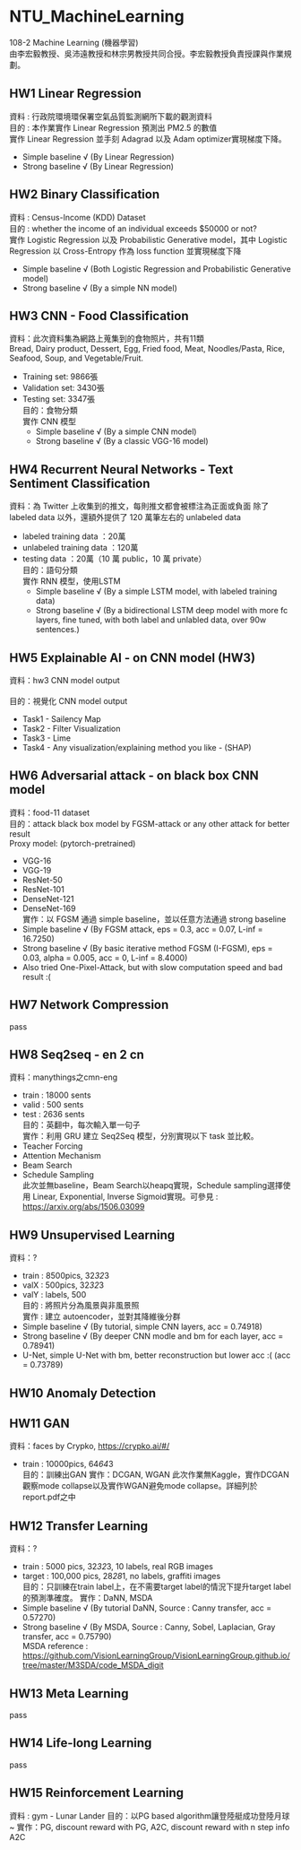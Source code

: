 # NTU_MachineLearning
108-2 Machine Learning (機器學習) <br/>
由李宏毅教授、吳沛遠教授和林宗男教授共同合授。李宏毅教授負責授課與作業規劃。

## HW1 Linear Regression
  資料 : 行政院環境環保署空氣品質監測網所下載的觀測資料 <br/>
  目的 : 本作業實作 Linear Regression 預測出 PM2.5 的數值 <br/>
  實作 Linear Regression 並手刻 Adagrad 以及 Adam optimizer實現梯度下降。 <br/>
   + Simple baseline √  (By Linear Regression)<br/>
   + Strong baseline √  (By Linear Regression)

## HW2 Binary Classification
  資料 : Census-Income (KDD) Dataset <br/>
  目的 : whether the income of an individual exceeds $50000 or not? <br/>
  實作 Logistic Regression 以及 Probabilistic Generative model，其中 Logistic Regression 以 Cross-Entropy 作為 loss function 並實現梯度下降<br/>
   + Simple baseline √ (Both Logistic Regression and Probabilistic Generative model) <br/>
   + Strong baseline √ (By a simple NN model)

## HW3 CNN - Food Classification
資料：此次資料集為網路上蒐集到的食物照片，共有11類  <br/>
Bread, Dairy product, Dessert, Egg, Fried food, Meat, Noodles/Pasta, Rice, Seafood, Soup, and Vegetable/Fruit.  <br/>
+ Training set: 9866張 
+ Validation set: 3430張
+ Testing set: 3347張 <br/>
目的：食物分類 <br/>
實作 CNN 模型
   + Simple baseline √ (By a simple CNN model) <br/>
   + Strong baseline √ (By a classic VGG-16 model)
   
## HW4 Recurrent Neural Networks - Text Sentiment Classification
資料：為 Twitter 上收集到的推文，每則推文都會被標注為正面或負面
除了 labeled data 以外，還額外提供了 120 萬筆左右的 unlabeled data
+ labeled training data    ：20萬
+ unlabeled training data  ：120萬
+ testing data             ：20萬（10 萬 public，10 萬 private） <br/>
目的：語句分類 <br/>
實作 RNN 模型，使用LSTM
   + Simple baseline √ (By a simple LSTM model, with labeled training data) <br/>
   + Strong baseline √ (By a bidirectional LSTM deep model with more fc layers, fine tuned, with both label and unlabled data, over 90w sentences.) <br/>
   
## HW5 Explainable AI - on CNN model (HW3)
 資料：hw3 CNN model output <br/>  
 目的：視覺化 CNN model output 
  + Task1 - Sailency Map
  + Task2 - Filter Visualization
  + Task3 - Lime
  + Task4 - Any visualization/explaining method you like - (SHAP)
  
## HW6 Adversarial attack - on black box CNN model 
資料：food-11 dataset <br/>
目的：attack black box model by FGSM-attack or any other attack for better result <br/>
Proxy model: (pytorch-pretrained)
  + VGG-16
  + VGG-19
  + ResNet-50
  + ResNet-101
  + DenseNet-121
  + DenseNet-169  <br/> 
實作：以 FGSM 通過 simple baseline，並以任意方法通過 strong baseline
  + Simple baseline √ (By FGSM attack, eps = 0.3, acc = 0.07, L-inf = 16.7250) <br/>
  + Strong baseline √ (By basic iterative method FGSM (I-FGSM), eps = 0.03, alpha = 0.005, acc = 0, L-inf = 8.4000) <br/>
  + Also tried One-Pixel-Attack, but with slow computation speed and bad result :(

## HW7 Network Compression 
  pass
## HW8 Seq2seq - en 2 cn
資料：manythings之cmn-eng
  + train : 18000 sents
  + valid : 500   sents
  + test  : 2636  sents  <br/>
目的：英翻中，每次輸入單一句子  <br/>
實作：利用 GRU 建立 Seq2Seq 模型，分別實現以下 task 並比較。
  + Teacher Forcing
  + Attention Mechanism
  + Beam Search
  + Schedule Sampling   <br/>
此次並無baseline，Beam Search以heapq實現，Schedule sampling選擇使用 Linear, Exponential, Inverse Sigmoid實現。可參見 : https://arxiv.org/abs/1506.03099
 
## HW9 Unsupervised Learning
資料：?
  + train : 8500pics, 32*32*3
  + valX : 500pics, 32*32*3
  + valY : labels, 500 <br/>
目的 : 將照片分為風景與非風景照 <br/>
實作 : 建立 autoencoder，並對其降維後分群 <br/>
  + Simple baseline √ (By tutorial, simple CNN layers, acc = 0.74918) <br/>
  + Strong baseline √ (By deeper CNN modle and bm for each layer, acc = 0.78941) <br/>
  + U-Net, simple U-Net with bm, better reconstruction but lower acc :(  (acc = 0.73789)
  
## HW10 Anomaly Detection

## HW11 GAN
資料：faces by Crypko, https://crypko.ai/#/
+ train : 10000pics, 64*64*3 <br/>
目的：訓練出GAN
實作：DCGAN, WGAN
此次作業無Kaggle，實作DCGAN觀察mode collapse以及實作WGAN避免mode collapse。詳細列於report.pdf之中

## HW12 Transfer Learning
資料：?
  + train : 5000 pics, 32*32*3, 10 labels, real RGB images
  + target : 100,000 pics, 28*28*1, no labels, graffiti images <br/>
目的：只訓練在train label上，在不需要target label的情況下提升target label的預測準確度。
實作：DaNN, MSDA
  + Simple baseline √ (By tutorial DaNN, Source : Canny transfer, acc = 0.57270) <br/>
  + Strong baseline √ (By MSDA, Source : Canny, Sobel, Laplacian, Gray transfer, acc = 0.75790) <br/>
MSDA reference : https://github.com/VisionLearningGroup/VisionLearningGroup.github.io/tree/master/M3SDA/code_MSDA_digit

## HW13 Meta Learning
  pass
## HW14 Life-long Learning
  pass
## HW15 Reinforcement Learning
資料 : gym - Lunar Lander
目的：以PG based algorithm讓登陸艇成功登陸月球~
實作：PG, discount reward with PG, A2C, discount reward with n step info A2C


